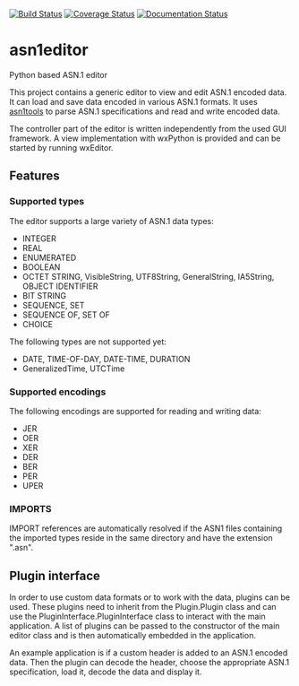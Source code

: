 [![Build Status](https://travis-ci.org/Futsch1/asn1editor.svg?branch=master)](https://travis-ci.org/Futsch1/asn1editor)
[![Coverage Status](https://coveralls.io/repos/github/Futsch1/asn1editor/badge.svg?branch=master)](https://coveralls.io/github/Futsch1/asn1editor?branch=master)
[![Documentation Status](https://readthedocs.org/projects/asn1editor/badge/?version=latest)](https://asn1editor.readthedocs.io/en/latest/?badge=latest)
# asn1editor
Python based ASN.1 editor

This project contains a generic editor to view and edit ASN.1 encoded data. 
It can load and save data encoded in various ASN.1 formats. It uses
[asn1tools](https://github.com/eerimoq/asn1tools) to parse
ASN.1 specifications and read and write encoded data.

The controller part of the editor is written independently from the 
used GUI framework. A view implementation with wxPython is provided and
can be started by running wxEditor.

## Features

### Supported types
The editor supports a large variety of ASN.1 data types:
- INTEGER
- REAL
- ENUMERATED
- BOOLEAN
- OCTET STRING, VisibleString, UTF8String, GeneralString, IA5String, OBJECT IDENTIFIER
- BIT STRING
- SEQUENCE, SET
- SEQUENCE OF, SET OF
- CHOICE

The following types are not supported yet:
- DATE, TIME-OF-DAY, DATE-TIME, DURATION
- GeneralizedTime, UTCTime

### Supported encodings
The following encodings are supported for reading and writing data:
- JER
- OER
- XER
- DER
- BER
- PER 
- UPER

### IMPORTS
IMPORT references are automatically resolved if the ASN1 files containing the imported types 
reside in the same directory and have the extension ".asn". 

## Plugin interface
In order to use custom data formats or to work with the data, plugins
can be used. These plugins need to inherit from the Plugin.Plugin class and
can use the PluginInterface.PluginInterface class to interact with the
main application. A list of plugins can be passed to the constructor of the main editor class
and is then automatically embedded in the application.

An example application is if a custom header is added to an ASN.1 encoded data. Then the plugin
can decode the header, choose the appropriate ASN.1 specification, load it, decode the data and display it.
